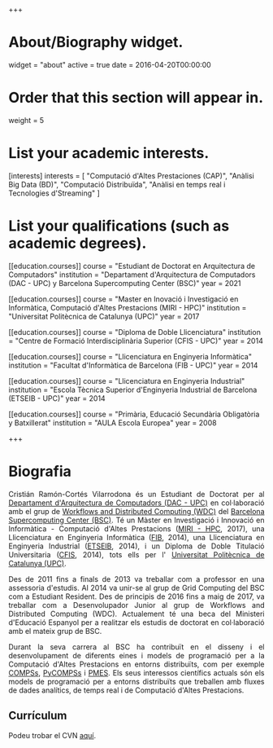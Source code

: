+++
# About/Biography widget.
widget = "about"
active = true
date = 2016-04-20T00:00:00

# Order that this section will appear in.
weight = 5

# List your academic interests.
[interests]
  interests = [
    "Computació d'Altes Prestaciones (CAP)",
    "Anàlisi Big Data (BD)",
    "Computació Distribuïda",
    "Anàlisi en temps real i Tecnologies d'Streaming"
  ]

# List your qualifications (such as academic degrees).
[[education.courses]]
  course = "Estudiant de Doctorat en Arquitectura de Computadors"
  institution = "Departament d'Arquitectura de Computadors (DAC - UPC) y Barcelona Supercomputing Center (BSC)"
  year = 2021

[[education.courses]]
  course = "Master en Inovació i Investigació en Informàtica, Computació d'Altes Prestacions (MIRI - HPC)"
  institution = "Universitat Politècnica de Catalunya (UPC)"
  year = 2017

[[education.courses]]
  course = "Diploma de Doble Llicenciatura"
  institution = "Centre de Formació Interdisciplinària Superior (CFIS - UPC)"
  year = 2014

[[education.courses]]
  course = "Llicenciatura en Enginyeria Informàtica"
  institution = "Facultat d'Informàtica de Barcelona (FIB - UPC)"
  year = 2014

[[education.courses]]
  course = "Llicenciatura en Enginyeria Industrial"
  institution = "Escola Tècnica Superior d'Enginyeria Industrial de Barcelona (ETSEIB - UPC)"
  year = 2014

[[education.courses]]
  course = "Primària, Educació Secundària Obligatòria y Batxillerat"
  institution = "AULA Escola Europea"
  year = 2008
 
+++

# Biografia

<p align="justify">
Cristián Ramón-Cortés Vilarrodona és un Estudiant de Doctorat per al <a href="http://www.ac.upc.edu/es" target="_blank">Departament d'Arquitectura de Computadors (DAC - UPC)</a> en col·laboració amb el grup de <a href="https://www.bsc.es/discover-bsc/organisation/scientific-structure/workflows-and-distributed-computing" target="_blank">Workflows and Distributed Computing (WDC)</a> del <a href="https://www.bsc.es/" target="_blank">Barcelona Supercomputing Center (BSC)</a>. Té un Màster en Investigació i Innovació en Informàtica - Computació d'Altes Prestacions (<a href="https://masters.fib.upc.edu/masters/miri-high-performance-computing" target="_blank">MIRI - HPC</a>, 2017), una Llicenciatura en Enginyeria Informàtica (<a href="https://www.fib.upc.edu/" target="_blank">FIB</a>, 2014), una Llicenciatura en Enginyeria Industrial (<a href="https://etseib.upc.edu/ca" target="_blank">ETSEIB</a>, 2014), i un Diploma de Doble Titulació Universitaria (<a href="https://cfis.upc.edu/" target="_blank">CFIS</a>, 2014), tots ells per l' <a href="https://www.upc.edu/" target="_blank">Universitat Politècnica de Catalunya (UPC)</a>.
</p>

<p align="justify">
Des de 2011 fins a finals de 2013 va treballar com a professor en una assessoria d'estudis. Al 2014 va unir-se al grup de Grid Computing del BSC com a Estudiant Resident. Des de principis de 2016 fins a maig de 2017, va treballar com a Desenvolupador Junior al grup de Workflows and Distributed Computing (WDC). Actualement té una beca del Ministeri d'Educació Espanyol per a realitzar els estudis de doctorat en col·laboració amb el mateix grup de BSC.
</p>

<p align="justify">
Durant la seva carrera al BSC ha contribuït en el disseny i el desenvolupament de diferents eines i models de programació per a la Computació d'Altes Prestacions en entorns distribuïts, com per exemple <a href="http://compss.bsc.es" target="_blank">COMPSs</a>, <a href="http://compss.bsc.es" target="_blank">PyCOMPSs</a> i <a href="https://www.bsc.es/research-and-development/software-and-apps/software-list/pmes" target="_blank">PMES</a>. Els seus interessos científics actuals són els models de programació per a entorns distribuïts que treballen amb fluxes de dades analítics, de temps real i de Computació d'Altes Prestacions.
</p>


## Currículum

Podeu trobar el CVN <a href="https://cvn.fecyt.es/0000-0003-4170-818X" target="_blank">aquí</a>.

